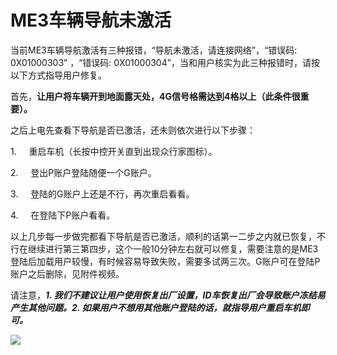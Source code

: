 # ME3车辆导航未激活



当前ME3车辆导航激活有三种报错，“导航未激活，请连接网络”，“错误码: 0X01000303” ，“错误码: 0X01000304”，当和用户核实为此三种报错时，请按以下方式指导用户修复。

首先，**让用户将车辆开到地面露天处，4G信号格需达到4格以上（此条件很重要）。**

之后上电先查看下导航是否已激活，还未则依次进行以下步骤：

1.     重启车机（长按中控开关直到出现众行家图标）。

2.     登出P账户登陆随便一个G账户。

3.     登陆的G账户上还是不行，再次重启看看。

4.     在登陆下P账户看看。

以上几步每一步做完都看下导航是否已激活，顺利的话第一二步之内就已恢复，不行在继续进行第三第四步，这个一般10分钟左右就可以修复，需要注意的是ME3登陆后加载用户较慢，有时候容易导致失败，需要多试两三次。G账户可在登陆P账户之后删除，见附件视频。

请注意，***1. 我们不建议让用户使用恢复出厂设置，ID车恢复出厂会导致账户冻结易产生其他问题。2. 如果用户不想用其他账户登陆的话，就指导用户重启车机即可。***

![](https://pic.imgdb.cn/item/63e07ab94757feff33c0bdad.png)

